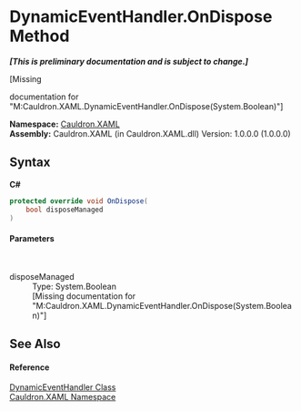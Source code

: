 # DynamicEventHandler.OnDispose Method 
 _**\[This is preliminary documentation and is subject to change.\]**_

\[Missing <summary> documentation for "M:Cauldron.XAML.DynamicEventHandler.OnDispose(System.Boolean)"\]

**Namespace:**&nbsp;<a href="N_Cauldron_XAML">Cauldron.XAML</a><br />**Assembly:**&nbsp;Cauldron.XAML (in Cauldron.XAML.dll) Version: 1.0.0.0 (1.0.0.0)

## Syntax

**C#**<br />
``` C#
protected override void OnDispose(
	bool disposeManaged
)
```


#### Parameters
&nbsp;<dl><dt>disposeManaged</dt><dd>Type: System.Boolean<br />\[Missing <param name="disposeManaged"/> documentation for "M:Cauldron.XAML.DynamicEventHandler.OnDispose(System.Boolean)"\]</dd></dl>

## See Also


#### Reference
<a href="T_Cauldron_XAML_DynamicEventHandler">DynamicEventHandler Class</a><br /><a href="N_Cauldron_XAML">Cauldron.XAML Namespace</a><br />